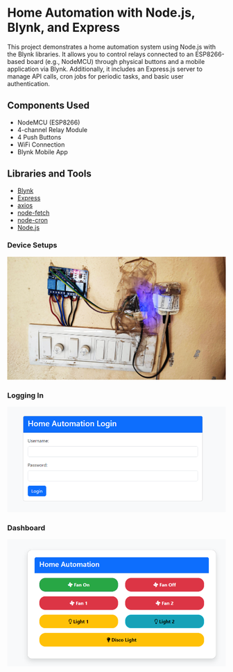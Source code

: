 # Home Automation with Node.js, Blynk, and Express

This project demonstrates a home automation system using Node.js with the Blynk libraries. It allows you to control relays connected to an ESP8266-based board (e.g., NodeMCU) through physical buttons and a mobile application via Blynk. Additionally, it includes an Express.js server to manage API calls, cron jobs for periodic tasks, and basic user authentication.

## Components Used
- NodeMCU (ESP8266)
- 4-channel Relay Module
- 4 Push Buttons
- WiFi Connection
- Blynk Mobile App

## Libraries and Tools
- [Blynk](http://blynk.cc/)
- [Express](https://expressjs.com/)
- [axios](https://www.npmjs.com/package/axios)
- [node-fetch](https://www.npmjs.com/package/node-fetch)
- [node-cron](https://www.npmjs.com/package/node-cron)
- [Node.js](https://nodejs.org/en)


### Device Setups
![Device Setups](./screen/1.jpeg)

### Logging In
![Logging In](./screen/2.png)

### Dashboard
![Dashboard](./screen/3.png)